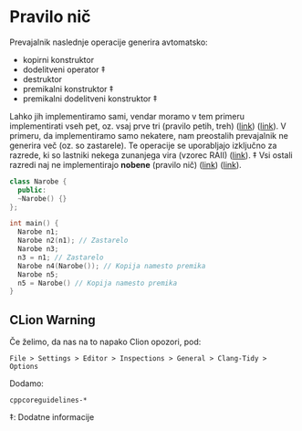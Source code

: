 # Pravilo nič

Prevajalnik naslednje operacije generira avtomatsko:
* kopirni konstruktor
* dodelitveni operator ‡
* destruktor
* premikalni konstruktor ‡
* premikalni dodelitveni konstruktor ‡

Lahko jih implementiramo sami, vendar moramo v tem primeru implementirati vseh pet, oz. vsaj prve tri (pravilo petih, treh) ([link](https://en.cppreference.com/w/cpp/language/rule_of_three)) ([link](https://github.com/isocpp/CppCoreGuidelines/blob/master/CppCoreGuidelines.md#c21-if-you-define-or-delete-any-default-operation-define-or-delete-them-all)).
V primeru, da implementiramo samo nekatere, nam preostalih prevajalnik ne generira več (oz. so zastarele).
Te operacije se uporabljajo izključno za razrede, ki so lastniki nekega zunanjega vira (vzorec RAII) ([link](https://en.cppreference.com/w/cpp/language/raii)). ‡
Vsi ostali razredi naj ne implementirajo **nobene** (pravilo nič) ([link](https://en.cppreference.com/w/cpp/language/rule_of_three#rule_of_zero)) ([link](https://github.com/isocpp/CppCoreGuidelines/blob/master/CppCoreGuidelines.md#Rc-zero)).

```cpp
class Narobe {
  public:
  ~Narobe() {}
};

int main() {
  Narobe n1;
  Narobe n2(n1); // Zastarelo
  Narobe n3;
  n3 = n1; // Zastarelo
  Narobe n4(Narobe()); // Kopija namesto premika
  Narobe n5;
  n5 = Narobe() // Kopija namesto premika
}
````

## CLion Warning

Če želimo, da nas na to napako Clion opozori, pod:

```
File > Settings > Editor > Inspections > General > Clang-Tidy > Options
```

Dodamo:
```
cppcoreguidelines-*
```

‡: Dodatne informacije
